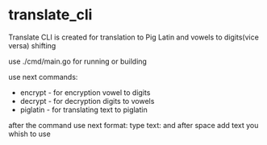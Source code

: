 # translate_cli

Translate CLI is created for translation to Pig Latin and vowels to digits(vice versa) shifting

use ./cmd/main.go for running or building

use next commands:
- encrypt - for encryption vowel to digits
- decrypt - for decryption digits to vowels
- piglatin - for translating text to piglatin

after the command use next format:
type text: and after space add text you whish to use

